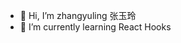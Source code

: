 - 👋 Hi, I’m zhangyuling 张玉玲
- 🌱 I’m currently learning React Hooks

<!---
zhangyul/zhangyul is a ✨ special ✨ repository because its `README.md` (this file) appears on your GitHub profile.
You can click the Preview link to take a look at your changes.
--->
